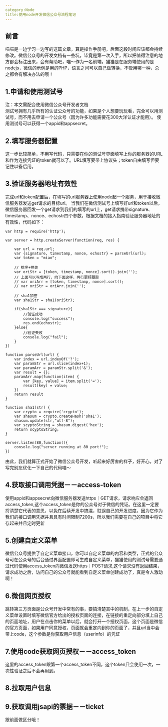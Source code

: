 ```yaml
---
category:Node
title:使用node开发微信公众号流程笔记
---
```

## 前言
喵喵是一边学习一边写的这篇文章，算是操作手册吧，后面这段时间应该都会持续修改。微信公众号的开发文档有一些坑，毕竟是第一次入手，所以把值得注意的地方都会标注出来，会有帮助吧，喵～作为一名前端，猫猫是在服务端使用的是nodejs，微信的示例是用的PHP，语言之间可以自己做转换，不管用哪一种，总之都会有解决办法的哦！

## 1.申请和使用测试号
注：本文需配合使用微信公众号开发者文档<br>
测试号拥有几乎所有的认证公众号的功能，如果是个人想要玩玩看，完全可以用测试号，而不用去申请一个公众号（因为许多功能需要花300大洋认证才能用）。
使用测试号可以获得一个appid和appsecret。

## 2.填写服务器配置
这一步比较简单，不用写代码，只需要在你的测试号界面填写上你的服务器的URL和作为连接凭证的token就可以了。URL填写要带上协议头；token自由填写但要记住以备后用。

## 3.验证服务器地址有效性
完成url和token配置后，在填写的url服务器上使用node起一个服务，用于接收微信服务器发送get请求的目标url。
当我们在微信测试号上填写好url和token以后，微信服务器回发一个get请求到我们的填写的url上，get请求携带signature、timestamp、nonce、echostr四个参数，根据文档的接入指南验证服务器地址的有效性，代码如下：
```
var http = require('http');

var server = http.createServer(function(req, res) {

	var url = req.url;
	var {signature, timestamp, nonce, echostr} = parseUrl(url);	
	var token = "miao";

	// 排序+拼装
	var oriStr = [token, timestamp, nonce].sort().join('');
	// 上面可以写成两行，向下面这样，两行更好跟踪
	// var oriArr = [token, timestamp, nonce].sort();
	// var oriStr = oriArr.join('');
	
	// sha1加密
	var sha1Str = sha1(oriStr);

	if(sha1Str === signature){
		//验证成功
		console.log("success");
		res.end(echostr);
	}else{
		//验证失败
		console.log("fail");	
	}	
})

function parseUrl(url) {
	var index = url.indexOf('?');
	var paramStr = url.slice(index+1);
	var paramArr = paramStr.split('&');
	var result = {};
	paramArr.map(function(item) {
		var [key, value] = item.split('=');
		result[key] = value;
	})
	return result
}

function sha1(str) {
	var crypto = require('crypto');
	var shasum = crypto.createHash('sha1');
	shasum.update(str,"utf-8");
	var scyptoString = shasum.digest('hex');
	return scyptoString;
}
 
server.listen(80,function(){
	console.log("server running at 80 port!");
})
```
由此，我们就算正式开始了微信公众号开发，听起来好厉害的样子，好开心，对了写完别忘优化一下自己的代码喵～

## 4.获取接口调用凭据－－access-token
使用appid和appsecret向微信服务器发送https｜GET请求，请求响应会返回access_token,这个access_token是你的公众号对于微信的凭证。在这里一定要捋清楚它代表的意思，以免在后续开发中搞混，耽误自己的开发进度。因为它作为我们的接口调用凭据并且具有时间限制7200s，所以我们需要在自己的项目中将它存起来并且定时更新

## 5.创建自定义菜单
微信公众号提供了自定义菜单接口，你可以自定义菜单的内容和类型，正式的公众号可在公众号的后台通过界面配置即可生成自定义菜单，猫猫使用的测试号需要通过代码使用access_token向微信发送https｜POST请求,这个请求没有返回结果，请求成功之后，访问自己的公众号就能看到自定义菜单创建成功了，真是令人激动啊！

## 6.微信网页授权
跳转第三方页面是公众号开发中常有的事，要搞清楚其中的机制，在上一步的自定义菜单设置时填写微信官方给出的授权页面的连接，在链接的重定向部分填上自己的页面地址，用户在点击你的菜单以后，就会打开一个授权页面，这个页面是微信的官方页面，如果用户同意授权，页面就会重定向到你的页面了，并且url当中会带上code，这个参数是你获取用户信息（userinfo）的凭证

## 7.使用code获取网页授权－－access_token
这里的access_token跟第一个access_token不同，这个token只会使用一次，一次性验证之后不会再用到。

## 8.拉取用户信息

## 9.获取调用jsapi的票据－－ticket
跟前面做区分哦！


